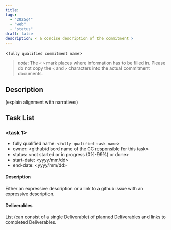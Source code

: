 ```yaml
---
title:
tags:
  - "2025q4"
  - "web"
  - "status"
draft: false
description: < a concise description of the commitment >
---
```


<`fully qualified commitment name`>

> *note*: The `<` `>` mark places where information has to be filled in. Please do not copy the `<` and `>` characters into the actual commitment documents.

## Description

(explain alignment with narratives)

## Task List

### <task 1>

* fully qualified name: <`fully qualified task name`>
* owner: <github/disord name of the CC responsible for this task>
* status: <not started or in progress (0%-99%) or done>
* start-date: <yyyy/mm/dd>
* end-date: <yyyy/mm/dd>

#### Description

Either an expressive description or a link to a github issue with an expressive description.

#### Deliverables

List (can consist of a single Deliverable) of planned Deliverables and links to completed Deliverables.


